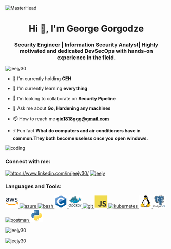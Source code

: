 ![MasterHead](https://cutewallpaper.org/28/cyber-wallpaper-gif/pixelated-minidump-pixel-art-background-pixel-city-desktop-wallpaper-art.gif)
<h1 align="center">Hi 👋, I'm George Gorgodze</h1>
<h3 align="center">Security Engineer | Information Security Analyst| Highly motivated and dedicated DevSecOps  with hands-on experience in the field.</h3>


<p align="left"> <img src="https://komarev.com/ghpvc/?username=jeejy30&label=Profile%20views&color=0e75b6&style=flat" alt="jeejy30" /> </p>

- 🔭 I’m currently holding **CEH**

- 🌱 I’m currently learning **everything**

- 👯 I’m looking to collaborate on **Security Pipeline**

- 💬 Ask me about **Go, Hardening any machines**

- 📫 How to reach me **gio1818ggg@gmail.com**

- ⚡ Fun fact **What do computers and air conditioners have in common.They both become useless once you open windows.**
<img margin="20" alt="coding" width="400px" src="https://gifdb.com/images/high/animated-chock-coding-c78f6elj32sfoi8q.gif"/>
<h3 align="left">Connect with me:</h3>
<p align="left">
<a href="https://www.linkedin.com/in/jeejy30" target="blank"><img align="center" src="https://raw.githubusercontent.com/rahuldkjain/github-profile-readme-generator/master/src/images/icons/Social/linked-in-alt.svg" alt="https://www.linkedin.com/in/jeejy30/" height="30" width="40" /></a>
<a href="https://www.instagram.com/jeejy_ts1/" target="blank"><img align="center" src="https://raw.githubusercontent.com/rahuldkjain/github-profile-readme-generator/master/src/images/icons/Social/instagram.svg" alt="jeejy" height="30" width="40" /></a>
</p>

<h3 align="left">Languages and Tools:</h3>
<p align="left"> <a href="https://aws.amazon.com" target="_blank" rel="noreferrer"> <img src="https://raw.githubusercontent.com/devicons/devicon/master/icons/amazonwebservices/amazonwebservices-original-wordmark.svg" alt="aws" width="40" height="40"/> </a> <a href="https://azure.microsoft.com/en-in/" target="_blank" rel="noreferrer"> <img src="https://www.vectorlogo.zone/logos/microsoft_azure/microsoft_azure-icon.svg" alt="azure" width="40" height="40"/> </a> <a href="https://www.gnu.org/software/bash/" target="_blank" rel="noreferrer"> <img src="https://www.vectorlogo.zone/logos/gnu_bash/gnu_bash-icon.svg" alt="bash" width="40" height="40"/> </a> <a href="https://www.cprogramming.com/" target="_blank" rel="noreferrer"> <img src="https://raw.githubusercontent.com/devicons/devicon/master/icons/c/c-original.svg" alt="c" width="40" height="40"/> </a> <a href="https://www.docker.com/" target="_blank" rel="noreferrer"> <img src="https://raw.githubusercontent.com/devicons/devicon/master/icons/docker/docker-original-wordmark.svg" alt="docker" width="40" height="40"/> </a> <a href="https://git-scm.com/" target="_blank" rel="noreferrer"> <img src="https://www.vectorlogo.zone/logos/git-scm/git-scm-icon.svg" alt="git" width="40" height="40"/> </a> <a href="https://developer.mozilla.org/en-US/docs/Web/JavaScript" target="_blank" rel="noreferrer"> <img src="https://raw.githubusercontent.com/devicons/devicon/master/icons/javascript/javascript-original.svg" alt="javascript" width="40" height="40"/> </a> <a href="https://kubernetes.io" target="_blank" rel="noreferrer"> <img src="https://www.vectorlogo.zone/logos/kubernetes/kubernetes-icon.svg" alt="kubernetes" width="40" height="40"/> </a> <a href="https://www.linux.org/" target="_blank" rel="noreferrer"> <img src="https://raw.githubusercontent.com/devicons/devicon/master/icons/linux/linux-original.svg" alt="linux" width="40" height="40"/> </a> <a href="https://www.postgresql.org" target="_blank" rel="noreferrer"> <img src="https://raw.githubusercontent.com/devicons/devicon/master/icons/postgresql/postgresql-original-wordmark.svg" alt="postgresql" width="40" height="40"/> </a> <a href="https://postman.com" target="_blank" rel="noreferrer"> <img src="https://www.vectorlogo.zone/logos/getpostman/getpostman-icon.svg" alt="postman" width="40" height="40"/> </a> <a href="https://www.python.org" target="_blank" rel="noreferrer"> <img src="https://raw.githubusercontent.com/devicons/devicon/master/icons/python/python-original.svg" alt="python" width="40" height="40"/> </a> </p>

<p><img align="center" src="https://github-readme-stats.vercel.app/api/top-langs?username=jeejy30&show_icons=true&locale=en&layout=compact" alt="jeejy30" /></p>

<p><img align="center" src="https://github-readme-streak-stats.herokuapp.com/?user=jeejy30&" alt="jeejy30" /></p>
